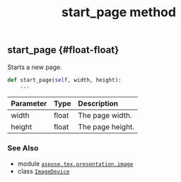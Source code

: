 ﻿---
title: start_page method
second_title: Aspose.TeX for Python via .NET API References
description: 
type: docs
weight: 150
url: /python-net/aspose.tex.presentation.image/imagedevice/start_page/
is_root: false
---

## start_page {#float-float}

Starts a new page.



```python
def start_page(self, width, height):
    ...
```


| Parameter | Type | Description |
| :- | :- | :- |
| width | float | The page width. |
| height | float | The page height. |



### See Also
* module [`aspose.tex.presentation.image`](../../)
* class [`ImageDevice`](/tex/python-net/aspose.tex.presentation.image/imagedevice)
